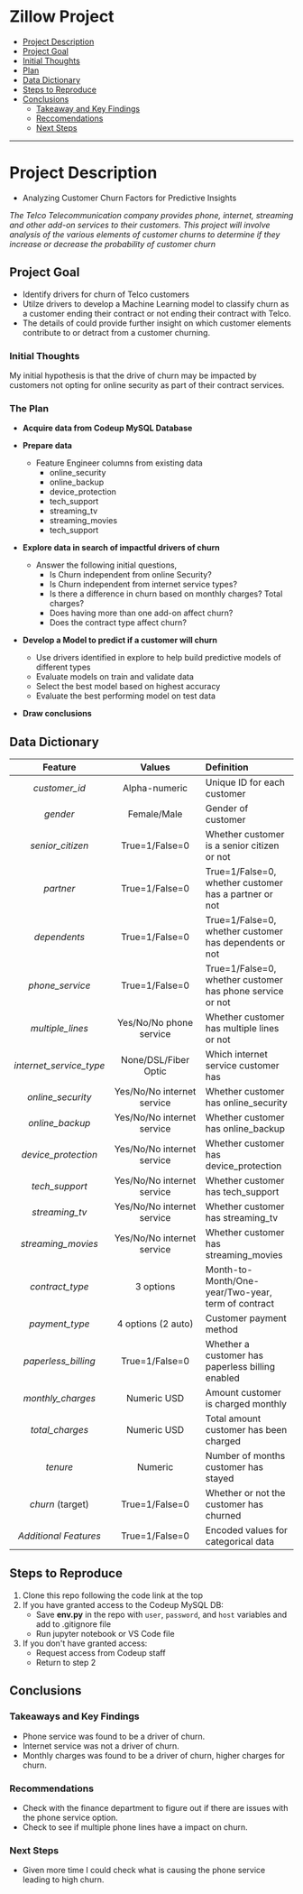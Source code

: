 Zillow Project
=============================
<!--Created Anchor links to navigate read me better-->

- [Project Description](#project-description)
- [Project Goal](#project-goal)
- [Initial Thoughts](#initial-thoughts)
- [Plan](#the-plan)
- [Data Dictionary](#data-dictionary)
- [Steps to Reproduce](#steps-to-reproduce) 
- [Conclusions](#conclusions)
	- [Takeaway and Key Findings](#takeaways-and-key-findings)
	- [Reccomendations](#recommendations)
	- [Next Steps](#next-steps)

----------------------------------

# Project Description
* Analyzing Customer Churn Factors for Predictive Insights

*The Telco Telecommunication company provides phone, internet, streaming and other add-on services to their customers. This project will involve analysis of the various elements of customer churns to determine if they increase or decrease the probability of customer churn*

## Project Goal

* Identify drivers for churn of Telco customers
* Utilze drivers to develop a Machine Learning model to classify churn as a customer ending their contract or not ending their contract with Telco.
* The details of could provide further insight on which customer elements contribute to or detract from a customer churning.

### Initial Thoughts

My initial hypothesis is that the drive of churn may be impacted by customers not opting for online security as part of their contract services.

### The Plan

* **Acquire data from Codeup MySQL Database**
  
* **Prepare data**
    * Feature Engineer columns from existing data
        * online_security
        * online_backup
        * device_protection
        * tech_support
        * streaming_tv
        * streaming_movies
        * tech_support
      
* **Explore data in search of impactful drivers of churn**
    * Answer the following initial questions,
        * Is Churn independent from online Security?
        * Is Churn independent from internet service types?
        * Is there a difference in churn based on monthly charges? Total charges?
        * Does having more than one add-on affect churn?
        * Does the contract type affect churn?
          
* **Develop a Model to predict if a customer will churn**
    * Use drivers identified in explore to help build predictive models of different types
    * Evaluate models on train and validate data
    * Select the best model based on highest accuracy
    * Evaluate the best performing model on test data
      
* **Draw conclusions**


## Data Dictionary

|**Feature**|**Values**|**Definition**|
|:--------------------:|:---------------------------:|:-------------------------------------------------------- |
| *customer_id*           | Alpha-numeric               | Unique ID for each customer                              |
| *gender*                | Female/Male                 | Gender of customer                                       |
| *senior_citizen*        | True=1/False=0              | Whether customer is a senior citizen or not              |
| *partner*               | True=1/False=0              | True=1/False=0, whether customer has a partner or not    |
| *dependents*            | True=1/False=0              | True=1/False=0, whether customer has dependents or not   |
| *phone_service*         | True=1/False=0              | True=1/False=0, whether customer has phone service or not|
| *multiple_lines*        | Yes/No/No phone service     | Whether customer has multiple lines or not               |
| *internet_service_type* | None/DSL/Fiber Optic        | Which internet service customer has                      |
| *online_security*       | Yes/No/No internet service  | Whether customer has online_security                     |
| *online_backup*         | Yes/No/No internet service  | Whether customer has online_backup                       |
| *device_protection*     | Yes/No/No internet service  | Whether customer has device_protection                   |
| *tech_support*          | Yes/No/No internet service  | Whether customer has tech_support                        |
| *streaming_tv*          | Yes/No/No internet service  | Whether customer has streaming_tv                        |
| *streaming_movies*      | Yes/No/No internet service  | Whether customer has streaming_movies                    |
| *contract_type*         | 3 options                   | Month-to-Month/One-year/Two-year, term of contract       |
| *payment_type*          | 4 options (2 auto)          | Customer payment method                                  |
| *paperless_billing*     | True=1/False=0              | Whether a customer has paperless billing enabled         |
| *monthly_charges*       | Numeric USD                 | Amount customer is charged monthly                       |
| *total_charges*         | Numeric USD                 | Total amount customer has been charged                   |
| *tenure*                | Numeric                     | Number of months customer has stayed                     |
| *churn* (target)        | True=1/False=0              | Whether or not the customer has churned                  |
| *Additional Features*   | True=1/False=0              | Encoded values for categorical data                      |


## Steps to Reproduce

1) Clone this repo following the code link at the top
2) If you have granted access to the Codeup MySQL DB:
   - Save **env.py** in the repo with `user`, `password`, and `host` variables and add to .gitignore file
   - Run jupyter notebook or VS Code file
3) If you don't have granted access:
   - Request access from Codeup staff
   - Return to step 2

## Conclusions

### Takeaways and Key Findings
* Phone service was found to be a driver of churn.
* Internet service was not a driver of churn.
* Monthly charges was found to be a driver of churn, higher charges for churn.
  
### Recommendations


* Check with the finance department to figure out if there are issues with the phone service option.
* Check to see if multiple phone lines have a impact on churn.

### Next Steps

* Given more time I could check what is causing the phone service leading to high churn.
